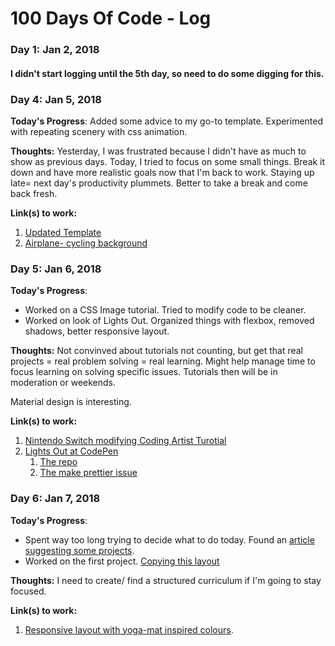 # 100 Days Of Code - Log

### Day 1: Jan 2, 2018 
#### I didn't start logging until the 5th day, so need to do some digging for this. 

### Day 4: Jan 5, 2018 

**Today's Progress**: Added some advice to my go-to template. Experimented with repeating scenery with css animation. 

**Thoughts:** Yesterday, I was frustrated because I didn't have as much to show as previous days. Today, I tried to focus on some small things. Break it down and have more realistic goals now that I'm back to work. Staying up late= next day's productivity plummets. Better to take a break and come back fresh. 

**Link(s) to work:**
1. [Updated Template](https://codepen.io/charlottejoy/full/EomGRB/)
2. [Airplane- cycling background](https://codepen.io/charlottejoy/full/baoaoE/)

### Day 5: Jan 6, 2018 

**Today's Progress**: 
- Worked on a CSS Image tutorial. Tried to modify code to be cleaner.
- Worked on look of Lights Out. Organized things with flexbox, removed shadows, better responsive layout. 

**Thoughts:** Not convinved about tutorials not counting, but get that real projects = real problem solving = real learning. 
Might help manage time to focus learning on solving specific issues. Tutorials then will be in moderation or weekends. 

Material design is interesting.

**Link(s) to work:**
1. [Nintendo Switch modifying Coding Artist Turotial](https://codepen.io/charlottejoy/full/jYaLMP/)
2. [Lights Out at CodePen](https://codepen.io/charlottejoy/full/wpGQOZ/)
    1. [The repo](https://github.com/charlottejoy/Lights_out)
	2. [The make prettier issue](https://github.com/charlottejoy/Lights_out/issues/4)
	
	
### Day 6: Jan 7, 2018 

**Today's Progress**: 
- Spent way too long trying to decide what to do today. Found an [article suggesting some projects](https://medium.com/@GarrettLevine/5-projects-to-complete-when-starting-to-learn-front-end-web-development-48e8a1ce3178). 
- Worked on the first project. [Copying this layout](http://www.free-css.com/free-css-templates/page196/conquer)

**Thoughts:** I need to create/ find a structured curriculum if I'm going to stay focused. 

**Link(s) to work:**
1. [Responsive layout with yoga-mat inspired colours](https://codepen.io/charlottejoy/full/VyrNMB/).	

<!--### Day 1: June 27, Monday

**Today's Progress**: I've gone through many exercises on FreeCodeCamp.

**Thoughts** I've recently started coding, and it's a great feeling when I finally solve an algorithm challenge after a lot of attempts and hours spent.

**Link(s) to work**
1. [Find the Longest Word in a String](https://www.freecodecamp.com/challenges/find-the-longest-word-in-a-string)
2. [Title Case a Sentence](https://www.freecodecamp.com/challenges/title-case-a-sentence)-->
